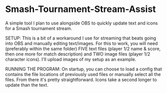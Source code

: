 # Smash-Tournament-Stream-Assist
A simple tool I plan to use alongside OBS to quickly update text and icons for a Smash tournament stream.

SETUP:
This is a bit of a workaround I use for streaming that beats going into OBS and manually editing text/images.  For this to work, you will need (preferably within the same folder) FIVE text files (player 1/2 name & score, then one more for match description) and TWO image files (player 1/2 character icons).  I'll upload images of my setup as an example.

RUNNING THE PROGRAM:
On startup, you can choose to load a config that contains the file locations of previously used files or manually select all the files.  From there it's pretty straightforward.  Icons take a second longer to update than the text.
